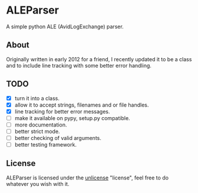ALEParser
=========

A simple python ALE (AvidLogExchange) parser.


About
-----
Originally written in early 2012 for a friend, I recently updated it to
be a class and to include line tracking with some better error handling.

TODO
----

- [x] turn it into a class.
- [x] allow it to accept strings, filenames and or file handles.
- [x] line tracking for better error messages.
- [ ] make it available on pypy, setup.py compatible.
- [ ] more documentation.
- [ ] better strict mode.
- [ ] better checking of valid arguments.
- [ ] better testing framework.

License
-------

ALEParser is licensed under the [unlicense](http://unlicense.org/) "license",
feel free to do whatever you wish with it.
